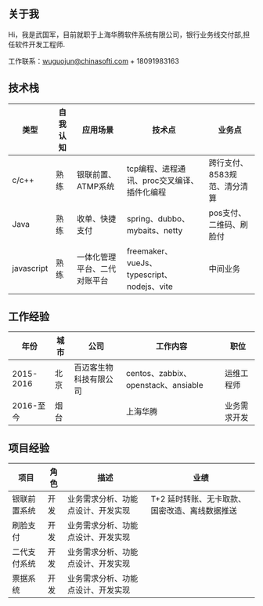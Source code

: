 ## 关于我
Hi，我是武国军，目前就职于上海华腾软件系统有限公司，银行业务线交付部,担任软件开发工程师.

工作联系：wuguojun@chinasofti.com + 18091983163 

## 技术栈
| 类型      |  自我认知     |  应用场景 | 技术点      |业务点|
| ----------- |----------- |----------- |----------- |----------- |
|c/c++|熟练|银联前置、ATMP系统|tcp编程、进程通讯、proc交叉编译、插件化编程|跨行支付、8583规范、清分清算|
|Java|熟练|收单、快捷支付|spring、dubbo、mybaits、netty|pos支付、二维码、刷脸付|
|javascript|熟练|一体化管理平台、二代对账平台|freemaker、vueJs、typescript、nodejs、vite|中间业务|
## 工作经验 
|年份          |城市        |公司         | 工作内容    |职位         |
| ----------- |----------- |----------- |----------- |----------- |
|2015-2016|北京|百迈客生物科技有限公司|centos、zabbix、openstack、ansiable|运维工程师|
|2016-至今|烟台||上海华腾|业务需求开发|软件工程师|


## 项目经验
|项目         |角色        |  描述  | 业绩     |
| ----------- |----------- |----------- |----------- |
|银联前置系统 | 开发    |业务需求分析、功能点设计、开发实现  | T+2 延时转账、无卡取款、国密改造、离线数据推送 |
|刷脸支付 | 开发    |业务需求分析、功能点设计、开发实现  |  |
|二代支付系统 | 开发    |业务需求分析、功能点设计、开发实现  |  |
|票据系统 | 开发    |业务需求分析、功能点设计、开发实现  |  |
